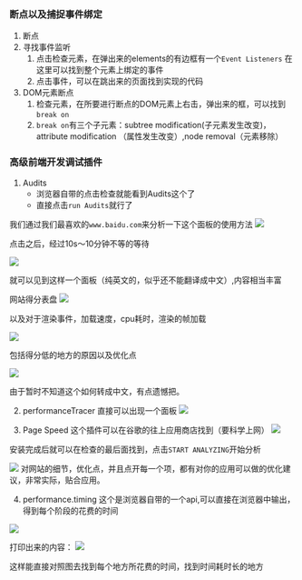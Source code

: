 ### 断点以及捕捉事件绑定

1. 断点
2. 寻找事件监听
    1. 点击检查元素，在弹出来的elements的有边框有一个`Event Listeners` 在这里可以找到整个元素上绑定的事件
    2. 点击事件，可以在跳出来的页面找到实现的代码
3. DOM元素断点
    1. 检查元素，在所要进行断点的DOM元素上右击，弹出来的框，可以找到`break on`
    2. `break on`有三个子元素：subtree modification(子元素发生改变)，attribute modification （属性发生改变）,node removal（元素移除）

### 高级前端开发调试插件
1. Audits
    - 浏览器自带的点击检查就能看到Audits这个了
    - 直接点击`run Audits`就行了

我们通过我们最喜欢的`www.baidu.com`来分析一下这个面板的使用方法
![](https://github.com/4lQuiorrA/FE_Journey/blob/master/image/qianduanyouhua/baiduaudits.png)

点击之后，经过10s～10分钟不等的等待

![](https://github.com/4lQuiorrA/FE_Journey/blob/master/image/qianduanyouhua/baidudid.png)

就可以见到这样一个面板（纯英文的，似乎还不能翻译成中文）,内容相当丰富

网站得分表盘
![](https://github.com/4lQuiorrA/FE_Journey/blob/master/image/qianduanyouhua/scorepaint.png)

以及对于渲染事件，加载速度，cpu耗时，渲染的帧加载

![](https://github.com/4lQuiorrA/FE_Journey/blob/master/image/qianduanyouhua/performance.png)

包括得分低的地方的原因以及优化点

![](https://github.com/4lQuiorrA/FE_Journey/blob/master/image/qianduanyouhua/assemble.png)

由于暂时不知道这个如何转成中文，有点遗憾把。

2. performanceTracer
    直接可以出现一个面板
![](https://github.com/4lQuiorrA/FE_Journey/blob/master/image/qianduanyouhua/tracer.png)

3. Page Speed
这个插件可以在谷歌的往上应用商店找到（要科学上网）
![](https://github.com/4lQuiorrA/FE_Journey/blob/master/image/qianduanyouhua/pagespeed1.png)

安装完成后就可以在检查的最后面找到，点击`START ANALYZING`开始分析

![](https://github.com/4lQuiorrA/FE_Journey/blob/master/image/qianduanyouhua/pagespeed2.png)
对网站的细节，优化点，并且点开每一个项，都有对你的应用可以做的优化建议，非常实际，贴合应用。



4. performance.timing
这个是浏览器自带的一个api,可以直接在浏览器中输出，得到每个阶段的花费的时间


![](https://github.com/4lQuiorrA/FE_Journey/blob/master/image/qianduanyouhua/wangluoqingqiu.png)

打印出来的内容：
![](https://github.com/4lQuiorrA/FE_Journey/blob/master/image/qianduanyouhua/timing.png)

这样能直接对照图去找到每个地方所花费的时间，找到时间耗时长的地方